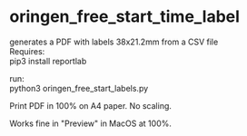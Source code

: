 # oringen_free_start_time_label
generates a PDF with labels 38x21.2mm from a CSV file  
Requires:  
pip3 install reportlab

run:  
python3 oringen_free_start_labels.py  
  
Print PDF in 100% on A4 paper. No scaling.  
  
Works fine in "Preview" in MacOS at 100%.  


